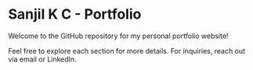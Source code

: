 # Sanjil K C - Portfolio

Welcome to the GitHub repository for my personal portfolio website!

Feel free to explore each section for more details. For inquiries, reach out via email or LinkedIn.
